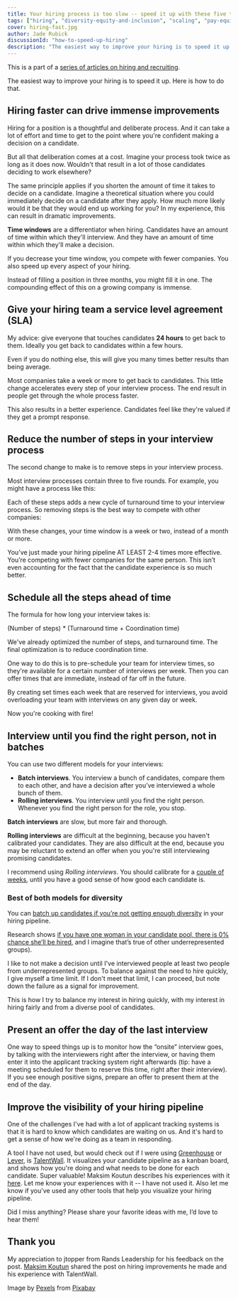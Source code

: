 ```yaml
---
title: Your hiring process is too slow -- speed it up with these five tips
tags: ["hiring", "diversity-equity-and-inclusion", "scaling", "pay-equity"]
cover: hiring-fast.jpg
author: Jade Rubick
discussionId: "how-to-speed-up-hiring"
description: "The easiest way to improve your hiring is to speed it up. Here's how: use an SLA, reduce steps, use schedule blocks, present instant offers, and use a modified rolling approach."
---
```


<re-img src="hiring-fast.jpg"></re-img>

This is a part of a [series of articles on hiring and recruiting](/startup-hiring-and-recruiting). 

The easiest way to improve your hiring is to speed it up. Here is how to do that.

## Hiring faster can drive immense improvements

Hiring for a position is a thoughtful and deliberate process. And it can take a lot of effort and time to get to the point where you're confident making a decision on a candidate. 

But all that deliberation comes at a cost. Imagine your process took twice as long as it does now. Wouldn't that result in a lot of those candidates deciding to work elsewhere? 

The same principle applies if you shorten the amount of time it takes to decide on a candidate. Imagine a theoretical situation where you could immediately decide on a candidate after they apply. How much more likely would it be that they would end up working for you? In my experience, this can result in dramatic improvements.

<re-img src="apply-to-offer.png" width="50%"></re-img>

**Time windows** are a differentiator when hiring. Candidates have an amount of time within which they'll interview. And they have an amount of time within which they'll make a decision.

If you decrease your time window, you compete with fewer companies. You also speed up every aspect of your hiring. 

Instead of filling a position in three months, you might fill it in one. The compounding effect of this on a growing company is immense.

## Give your hiring team a service level agreement (SLA)

My advice: give everyone that touches candidates **24 hours** to get back to them. Ideally you get back to candidates within a few hours.

<re-img src="24-hr-sla.png" width="50%"></re-img>

Even if you do nothing else, this will give you many times better results than being average. 

Most companies take a week or more to get back to candidates. This little change accelerates every step of your interview process. The end result in people get through the whole process faster.

This also results in a better experience. Candidates feel like they're valued if they get a prompt response. 

## Reduce the number of steps in your interview process

The second change to make is to remove steps in your interview process. 

Most interview processes contain three to five rounds. For example, you might have a process like this:

<re-img src="more-steps.png"></re-img>

Each of these steps adds a new cycle of turnaround time to your interview process. So removing steps is the best way to compete with other companies:

<re-img src="less-steps.png"></re-img>

With these changes, your time window is a week or two, instead of a month or more. 

You’ve just made your hiring pipeline AT LEAST 2-4 times more effective. You’re competing with fewer companies for the same person. This isn’t even accounting for the fact that the candidate experience is so much better. 

## Schedule all the steps ahead of time

The formula for how long your interview takes is:

<re-img src="interview-time.png" width="50%"></re-img>

(Number of steps) * (Turnaround time + Coordination time)

We've already optimized the number of steps, and turnaround time. The final optimization is to reduce coordination time. 

One way to do this is to pre-schedule your team for interview times, so they're available for a certain number of interviews per week. Then you can offer times that are immediate, instead of far off in the future. 

By creating set times each week that are reserved for interviews, you avoid overloading your team with interviews on any given day or week.

Now you're cooking with fire!

## Interview until you find the right person, not in batches

You can use two different models for your interviews:  

* **Batch interviews**. You interview a bunch of candidates, compare them to each other, and have a decision after you’ve interviewed a whole bunch of them. 
* **Rolling interviews**. You interview until you find the right person. Whenever you find the right person for the role, you stop. 

**Batch interviews** are slow, but more fair and thorough. 

**Rolling interviews** are difficult at the beginning, because you haven't calibrated your candidates. They are also difficult at the end, because you may be reluctant to extend an offer when you you're still interviewing promising candidates. 

I recommend using _Rolling interviews_. You should calibrate for a [couple of weeks](/exploration-and-exploitation-in-technical-standards/), until you have a good sense of how good each candidate is. 

### Best of both models for diversity

You can [batch up candidates if you’re not getting enough diversity](/bundled-hiring/) in your hiring pipeline. 

Research shows [if you have one woman in your candidate pool, there is 0% chance she’ll be hired](https://hbr.org/2016/04/if-theres-only-one-woman-in-your-candidate-pool-theres-statistically-no-chance-shell-be-hired), and I imagine that’s true of other underrepresented groups). 

<re-img src="fair-interview.png" width="70%"></re-img>

I like to not make a decision until I've interviewed people at least two people from underrepresented groups. To balance against the need to hire quickly, I give myself a time limit. If I don't meet that limit, I can proceed, but note down the failure as a signal for improvement.

This is how I try to balance my interest in hiring quickly, with my interest in hiring fairly and from a diverse pool of candidates.

## Present an offer the day of the last interview

One way to speed things up is to monitor how the “onsite” interview goes, by talking with the interviewers right after the interview, or having them enter it into the applicant tracking system right afterwards (tip: have a meeting scheduled for them to reserve this time, right after their interview). If you see enough positive signs, prepare an offer to present them at the end of the day.  

## Improve the visibility of your hiring pipeline

One of the challenges I've had with a lot of applicant tracking systems is that it is hard to know which candidates are waiting on us. And it's hard to get a sense of how we're doing as a team in responding. 

A tool I have not used, but would check out if I were using [Greenhouse](https://www.greenhouse.io) or [Lever](https://www.lever.co), is [TalentWall](https://talentwall.io). It visualizes your candidate pipeline as a kanban board, and shows how you're doing and what needs to be done for each candidate. Super valuable! Maksim Koutun describes his experiences with it [here](https://medium.com/flo-health/engineering-hiring-strategy-at-flo-health-657dfb9b725). Let me know your experiences with it -- I have not used it. Also let me know if you've used any other tools that help you visualize your hiring pipeline.

Did I miss anything? Please share your favorite ideas with me, I’d love to hear them! 

## Thank you

My appreciation to jtopper from Rands Leadership for his feedback on the post. [Maksim Koutun](https://www.linkedin.com/in/maksim-koutun/) shared the post on hiring improvements he made and his experience with TalentWall.

Image by <a href="https://pixabay.com/users/pexels-2286921/?utm_source=link-attribution&amp;utm_medium=referral&amp;utm_campaign=image&amp;utm_content=1840437">Pexels</a> from <a href="https://pixabay.com/?utm_source=link-attribution&amp;utm_medium=referral&amp;utm_campaign=image&amp;utm_content=1840437">Pixabay</a>
